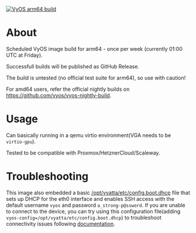 [![VyOS arm64 build](https://github.com/huihuimoe/vyos-arm64-build/actions/workflows/auto-build.yml/badge.svg)](https://github.com/huihuimoe/vyos-arm64-build/actions/workflows/auto-build.yml)

# About

Scheduled VyOS image build for arm64 - once per week (currently 01:00 UTC at Friday).

Successfull builds will be published as GitHub Release.

The build is untested (no official test suite for arm64), so use with caution!

For amd64 users, refer the official nightly builds on <https://github.com/vyos/vyos-nightly-build>.

# Usage

Can basically running in a qemu virtio environment(VGA needs to be `virtio-gpu`).

Tested to be compatible with Proxmox/HetznerCloud/Scaleway.

# Troubleshooting

This image also embedded a basic [/opt/vyatta/etc/config.boot.dhcp](./data/config.boot.dhcp) file that sets up DHCP for the eth0 interface and enables SSH access with the default username `vyos` and password `a_strong-p@ssword`. If you are unable to connect to the device, you can try using this configuration file(adding `vyos-config=/opt/vyatta/etc/config.boot.dhcp`) to troubleshoot connectivity issues following [documentation](https://docs.vyos.io/en/latest/operation/boot-options.html).
